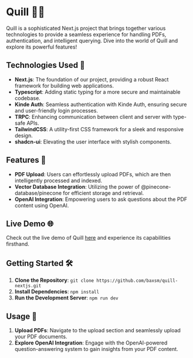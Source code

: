 # Quill 📜✨

Quill is a sophisticated Next.js project that brings together various technologies to provide a seamless experience for handling PDFs, authentication, and intelligent querying. Dive into the world of Quill and explore its powerful features!

## Technologies Used 🚀

- **Next.js**: The foundation of our project, providing a robust React framework for building web applications.
- **Typescript**: Adding static typing for a more secure and maintainable codebase.
- **Kinde Auth**: Seamless authentication with Kinde Auth, ensuring secure and user-friendly login processes.
- **TRPC**: Enhancing communication between client and server with type-safe APIs.
- **TailwindCSS**: A utility-first CSS framework for a sleek and responsive design.
- **shadcn-ui**: Elevating the user interface with stylish components.

## Features 🌟

- **PDF Upload**: Users can effortlessly upload PDFs, which are then intelligently processed and indexed.
- **Vector Database Integration**: Utilizing the power of @pinecone-database/pinecone for efficient storage and retrieval.
- **OpenAI Integration**: Empowering users to ask questions about the PDF content using OpenAI.

## Live Demo 🌐

Check out the live demo of Quill [here](https://quill-nextjs.vercel.app/) and experience its capabilities firsthand.

## Getting Started 🛠️

1. **Clone the Repository**: `git clone https://github.com/baxsm/quill-nextjs.git`
2. **Install Dependencies**: `npm install`
3. **Run the Development Server**: `npm run dev`

## Usage 🚀

1. **Upload PDFs**: Navigate to the upload section and seamlessly upload your PDF documents.
2. **Explore OpenAI Integration**: Engage with the OpenAI-powered question-answering system to gain insights from your PDF content.

